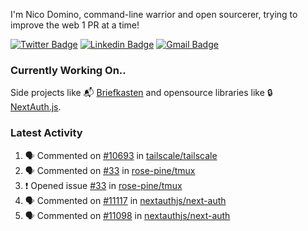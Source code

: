 
I'm Nico Domino, command-line warrior and open sourcerer, trying to improve the web 1 PR at a time!

[![Twitter Badge](https://img.shields.io/badge/-@ndom91-1ca0f1?style=flat-square&labelColor=1ca0f1&logo=twitter&logoColor=white&link=https://twitter.com/ndom91)](https://twitter.com/ndom91) [![Linkedin Badge](https://img.shields.io/badge/-ndom91-blue?style=flat-square&logo=Linkedin&logoColor=white&link=https://www.linkedin.com/in/ndom91/)](https://www.linkedin.com/in/ndom91/) [![Gmail Badge](https://img.shields.io/badge/-yo@ndo.dev-c14438?style=flat-square&logo=mail.ru&logoColor=white&link=mailto:yo@ndo.dev)](mailto:yo@ndo.dev)

### Currently Working On..

Side projects like 📬 [Briefkasten](https://briefkastenhq.com) and opensource libraries like 🔒 [NextAuth.js](https://github.com/nextauthjs/next-auth).

<!--START_SECTION_PROFILE_VIEWS:readme-info-->
<!--END_SECTION_PROFILE_VIEWS:readme-info-->

<!--START_SECTION_DAILY_COMMIT:readme-info-->
<!--END_SECTION_DAILY_COMMIT:readme-info-->

<!--START_SECTION_WEEKLY_COMMIT:readme-info-->
<!--END_SECTION_WEEKLY_COMMIT:readme-info-->

### Latest Activity

<!--START_SECTION:activity-->
1. 🗣 Commented on [#10693](https://github.com/tailscale/tailscale/issues/10693#issuecomment-2171668653) in [tailscale/tailscale](https://github.com/tailscale/tailscale)
2. 🗣 Commented on [#33](https://github.com/rose-pine/tmux/issues/33#issuecomment-2170426380) in [rose-pine/tmux](https://github.com/rose-pine/tmux)
3. ❗ Opened issue [#33](https://github.com/rose-pine/tmux/issues/33) in [rose-pine/tmux](https://github.com/rose-pine/tmux)
4. 🗣 Commented on [#11117](https://github.com/nextauthjs/next-auth/pull/11117#issuecomment-2166090832) in [nextauthjs/next-auth](https://github.com/nextauthjs/next-auth)
5. 🗣 Commented on [#11098](https://github.com/nextauthjs/next-auth/pull/11098#issuecomment-2164735946) in [nextauthjs/next-auth](https://github.com/nextauthjs/next-auth)
<!--END_SECTION:activity-->
